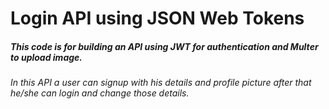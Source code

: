 # Login API using JSON Web Tokens
##### This code is for building an API using JWT for authentication and Multer to upload image.
###### In this API a user can signup with his details and profile picture after that he/she can login and change those details.
